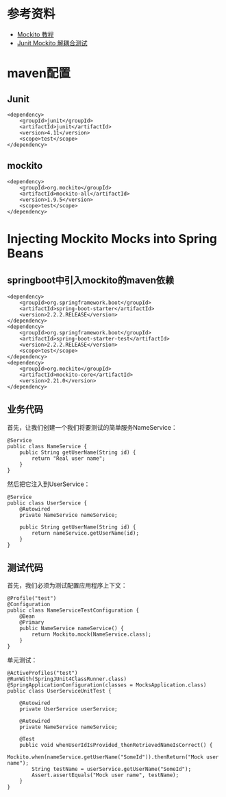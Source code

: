 # 参考资料
+ [Mockito 教程](https://www.baeldung.com/mockito-series)
+ [Junit Mockito 解耦合测试](https://www.cnblogs.com/0201zcr/p/5886581.html)

# maven配置
## Junit
```
<dependency>  
	<groupId>junit</groupId>  
	<artifactId>junit</artifactId>  
	<version>4.11</version>  
	<scope>test</scope>  
</dependency> 
```
## mockito
```
<dependency>  
	<groupId>org.mockito</groupId>  
	<artifactId>mockito-all</artifactId>  
	<version>1.9.5</version>  
	<scope>test</scope>  
</dependency>  
```

# Injecting Mockito Mocks into Spring Beans
## springboot中引入mockito的maven依赖
```
<dependency>
    <groupId>org.springframework.boot</groupId>
    <artifactId>spring-boot-starter</artifactId>
    <version>2.2.2.RELEASE</version>
</dependency>
<dependency>
    <groupId>org.springframework.boot</groupId>
    <artifactId>spring-boot-starter-test</artifactId>
    <version>2.2.2.RELEASE</version>
    <scope>test</scope>
</dependency>
<dependency>
    <groupId>org.mockito</groupId>
    <artifactId>mockito-core</artifactId>
    <version>2.21.0</version>
</dependency>
```

## 业务代码
首先，让我们创建一个我们将要测试的简单服务NameService：
```
@Service
public class NameService {
    public String getUserName(String id) {
        return "Real user name";
    }
}
```


然后把它注入到UserService：
```
@Service
public class UserService {
	@Autowired
    private NameService nameService;
	
    public String getUserName(String id) {
        return nameService.getUserName(id);
    }
}
```

## 测试代码
首先，我们必须为测试配置应用程序上下文：
```
@Profile("test")
@Configuration
public class NameServiceTestConfiguration {
    @Bean
    @Primary
    public NameService nameService() {
        return Mockito.mock(NameService.class);
    }
}
```

单元测试：
```
@ActiveProfiles("test")
@RunWith(SpringJUnit4ClassRunner.class)
@SpringApplicationConfiguration(classes = MocksApplication.class)
public class UserServiceUnitTest {
 
    @Autowired
    private UserService userService;
 
    @Autowired
    private NameService nameService;
 
    @Test
    public void whenUserIdIsProvided_thenRetrievedNameIsCorrect() {
        Mockito.when(nameService.getUserName("SomeId")).thenReturn("Mock user name");
        String testName = userService.getUserName("SomeId");
        Assert.assertEquals("Mock user name", testName);
    }
}
```